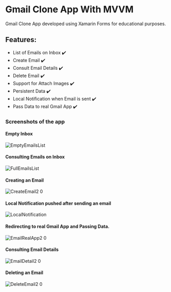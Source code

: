 # Gmail Clone App With MVVM

Gmail Clone App developed using Xamarin Forms for educational purposes.

## Features:
- List of Emails on Inbox ✔️
- Create Email ✔️
- Consult Email Details ✔️
- Delete Email ✔️
- Support for Attach Images ✔️
- Persistent Data ✔️
- Local Notification when Email is sent ✔️
- Pass Data to real Gmail App ✔️


### Screenshots of the app

#### Empty Inbox
![EmptyEmailsList](https://user-images.githubusercontent.com/47201459/132117391-612e381f-4cbe-4d1d-b853-319d87de7f2b.PNG)

#### Consulting Emails on Inbox
![FullEmailsList](https://user-images.githubusercontent.com/47201459/132117398-b9367fa1-d955-4a58-91e7-681e18150630.PNG)

#### Creating an Email
![CreateEmail2 0](https://user-images.githubusercontent.com/47201459/132117402-dfab26e9-262f-4380-8a35-d36ac0dce243.png)

#### Local Notification pushed after sending an email
![LocalNotification](https://user-images.githubusercontent.com/47201459/132117415-9b739671-4b08-49f6-bafd-0e86e7a720e4.PNG)

#### Redirecting to real Gmail App and Passing Data.
![EmailRealApp2 0](https://user-images.githubusercontent.com/47201459/132117419-8097bb5d-5a01-444d-b0ab-402dee16e471.png)

#### Consulting Email Details
![EmailDetail2 0](https://user-images.githubusercontent.com/47201459/132117422-c3eeaaf7-e992-48e1-9a30-c7e0be558c65.png)

#### Deleting an Email
![DeleteEmail2 0](https://user-images.githubusercontent.com/47201459/132117426-2eaf9322-91c2-406d-bfd9-ccb6c9e1a0eb.png)


